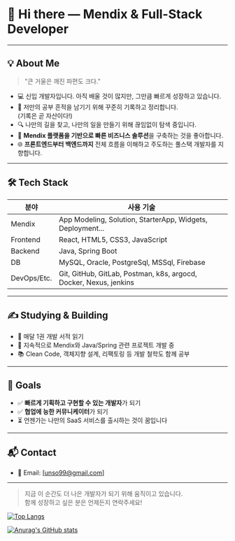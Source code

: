 # 👋 Hi there  — Mendix & Full-Stack Developer

---

## 💡 About Me

> "큰 거울은 깨진 파편도 크다."

- 💻 신입 개발자입니다. 아직 배울 것이 많지만, 그만큼 빠르게 성장하고 있습니다.
- 🎨 저만의 공부 흔적을 남기기 위해 꾸준히 기록하고 정리합니다.  
  (기록은 곧 자산이다!)
- 🔍 나만의 길을 찾고, 나만의 일을 만들기 위해 끊임없이 탐색 중입니다.
- 🧩 **Mendix 플랫폼을 기반으로 빠른 비즈니스 솔루션**을 구축하는 것을 좋아합니다.
- 🌐 **프론트엔드부터 백엔드까지** 전체 흐름을 이해하고 주도하는 풀스택 개발자를 지향합니다.

---

## 🛠️ Tech Stack

| 분야        | 사용 기술                                  |
|-------------|--------------------------------------------|
| Mendix      | App Modeling, Solution, StarterApp, Widgets, Deployment...    |
| Frontend    | React, HTML5, CSS3, JavaScript |
| Backend     | Java, Spring Boot        |
| DB          | MySQL, Oracle, PostgreSql, MSSql, Firebase         |
| DevOps/Etc. | Git, GitHub, GitLab, Postman, k8s, argocd, Docker, Nexus, jenkins        |

---

## ✍️ Studying & Building

- 🔄 매달 1권 개발 서적 읽기
- 🌱 지속적으로 Mendix와 Java/Spring 관련 프로젝트 개발 중
- 📚 Clean Code, 객체지향 설계, 리팩토링 등 개발 철학도 함께 공부

---

## 🚀 Goals

- ✅ **빠르게 기획하고 구현할 수 있는 개발자**가 되기
- ✅ **협업에 능한 커뮤니케이터**가 되기
- ⏳ 언젠가는 나만의 SaaS 서비스를 출시하는 것이 꿈입니다

---

## 📬 Contact

- 📨 Email: [unso99@gmail.com]

---

> 지금 이 순간도 더 나은 개발자가 되기 위해 움직이고 있습니다.  
> 함께 성장하고 싶은 분은 언제든지 연락주세요!

[![Top Langs](https://github-readme-stats.vercel.app/api/top-langs/?username=unso99)](https://github.com/unso99/github-readme-stats)

[![Anurag's GitHub stats](https://github-readme-stats.vercel.app/api?username=unso99)](https://github.com/unso99/github-readme-stats)



